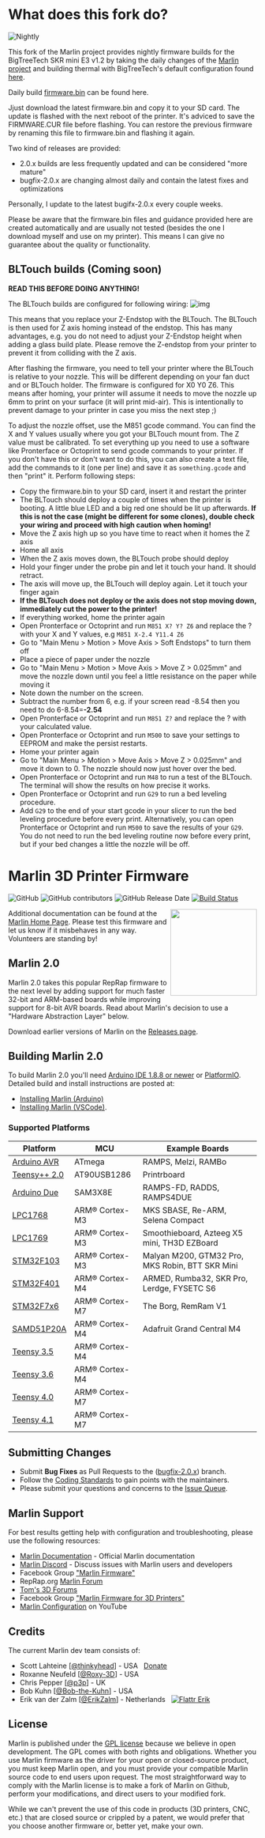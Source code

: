 # What does this fork do?

![Nightly](https://github.com/crysxd/Marlin/workflows/Nightly/badge.svg)

This fork of the Marlin project provides nightly firmware builds for the BigTreeTech SKR mini E3 v1.2 by taking the daily changes of the [Marlin project](https://github.com/MarlinFirmware/Marlin) and building thermal with BigTreeTech's default configuration found [here](https://github.com/bigtreetech/BIGTREETECH-SKR-mini-E3).

Daily build [firmware.bin](https://github.com/crysxd/Marlin/releases) can be found here.

Jjust download the latest firmware.bin and copy it to your SD card. The update is flashed with the next reboot of the printer. It's adviced to save the FIRMWARE.CUR file before flashing. You can restore the previous firmware by renaming this file to firmware.bin and flashing it again.

Two kind of releases are provided:
 - 2.0.x builds are less frequently updated and can be considered "more mature"
 - bugfix-2.0.x are changing almost daily and contain the latest fixes and optimizations

Personally, I update to the latest bugifx-2.0.x every couple weeks.

Please be aware that the firmware.bin files and guidance provided here are created automatically and are usually not tested (besides the one I download myself and use on my printer). This means I can give no guarantee about the quality or functionality.

## BLTouch builds (Coming soon)

**READ THIS BEFORE DOING ANYTHING!**

The BLTouch builds are configured for following wiring:
![img](https://camo.githubusercontent.com/56b380ce77969d6bf7e4d627094676b2625dc876/68747470733a2f2f692e696d6775722e636f6d2f42524a516e65392e6a7067)

This means that you replace your Z-Endstop with the BLTouch. The BLTouch is then used for
Z axis homing instead of the endstop. This has many advantages, e.g. you do not need to
adjust your Z-Endstop height when adding a glass build plate. Please remove the Z-endstop from your printer to prevent it from colliding with the Z axis.

After flashing the firmware, you need to tell your printer where the BLTouch is relative to your
nozzle. This will be different depending on your fan duct and or BLTouch holder. The firmware is
configured for X0 Y0 Z6. This means after homing, your printer will assume it needs to move the nozzle
up 6mm to print on your surface (it will print mid-air). This is intentionally to prevent damage to your printer in case you miss the next step ;)

To adjust the nozzle offset, use the M851 gcode command. You can find the X and Y values usually
where you got your BLTouch mount from. The Z value must be calibrated. To set everything up you need to use
a software like Pronterface or Octoprint to send gcode commands to your printer. If you don't have this or don't want to do this, you can also create a text file, add the commands to it (one per line) and save it as
`something.gcode` and then "print" it. Perform following steps:

- Copy the firmware.bin to your SD card, insert it and restart the printer
- The BLTouch should deploy a couple of times when the printer is booting. A little blue LED and a big red one should be lit up afterwards. **If this is not the case (might be different for some clones), double check your wiring and proceed with high caution when homing!**
- Move the Z axis high up so you have time to react when it homes the Z axis
- Home all axis
- When the Z axis moves down, the BLTouch probe should deploy
- Hold your finger under the probe pin and let it touch your hand. It should retract.
- The axis will move up, the BLTouch will deploy again. Let it touch your finger again
- **If the BLTouch does not deploy or the axis does not stop moving down, immediately cut the power to the printer!**
- If everything worked, home the printer again
- Open Pronterface or Octoprint and run `M851 X? Y? Z6` and replace the ? with your X and Y values, e.g `M851 X-2.4 Y11.4 Z6`
- Go to "Main Menu > Motion > Move Axis > Soft Endstops" to turn them off
- Place a piece of paper under the nozzle
- Go to "Main Menu > Motion > Move Axis > Move Z > 0.025mm" and move the nozzle down until you feel a little resistance on the paper while moving it
- Note down the number on the screen.
- Subtract the number from 6, e.g. if your screen read -8.54 then you need to do 6-8.54=**-2.54**
- Open Pronterface or Octoprint and run `M851 Z?` and replace the ? with your calculated value.
- Open Pronterface or Octoprint and run `M500` to save your settings to EEPROM and make the persist restarts.
- Home your printer again
- Go to "Main Menu > Motion > Move Axis > Move Z > 0.025mm" and move it down to 0. The nozzle should now just hover over the bed.
- Open Pronterface or Octoprint and run `M48` to run a test of the BLTouch. The terminal will show the results on how precise it works.
- Open Pronterface or Octoprint and run `G29` to run a bed leveling procedure.
- Add `G29` to the end of your start gcode in your slicer to run the bed leveling procedure before every print. Alternatively, you can open Pronterface or Octoprint and run `M500` to save the results of your `G29`. You do not need to run the bed leveling routine now before every print, but if your bed changes a little the nozzle will be off.






# Marlin 3D Printer Firmware

![GitHub](https://img.shields.io/github/license/marlinfirmware/marlin.svg)
![GitHub contributors](https://img.shields.io/github/contributors/marlinfirmware/marlin.svg)
![GitHub Release Date](https://img.shields.io/github/release-date/marlinfirmware/marlin.svg)
[![Build Status](https://github.com/MarlinFirmware/Marlin/workflows/CI/badge.svg?branch=bugfix-2.0.x)](https://github.com/MarlinFirmware/Marlin/actions)

<img align="right" width=175 src="buildroot/share/pixmaps/logo/marlin-250.png" />

Additional documentation can be found at the [Marlin Home Page](https://marlinfw.org/).
Please test this firmware and let us know if it misbehaves in any way. Volunteers are standing by!

## Marlin 2.0

Marlin 2.0 takes this popular RepRap firmware to the next level by adding support for much faster 32-bit and ARM-based boards while improving support for 8-bit AVR boards. Read about Marlin's decision to use a "Hardware Abstraction Layer" below.

Download earlier versions of Marlin on the [Releases page](https://github.com/MarlinFirmware/Marlin/releases).

## Building Marlin 2.0

To build Marlin 2.0 you'll need [Arduino IDE 1.8.8 or newer](https://www.arduino.cc/en/main/software) or [PlatformIO](http://docs.platformio.org/en/latest/ide.html#platformio-ide). Detailed build and install instructions are posted at:

  - [Installing Marlin (Arduino)](http://marlinfw.org/docs/basics/install_arduino.html)
  - [Installing Marlin (VSCode)](http://marlinfw.org/docs/basics/install_platformio_vscode.html).

### Supported Platforms

  Platform|MCU|Example Boards
  --------|---|-------
  [Arduino AVR](https://www.arduino.cc/)|ATmega|RAMPS, Melzi, RAMBo
  [Teensy++ 2.0](http://www.microchip.com/wwwproducts/en/AT90USB1286)|AT90USB1286|Printrboard
  [Arduino Due](https://www.arduino.cc/en/Guide/ArduinoDue)|SAM3X8E|RAMPS-FD, RADDS, RAMPS4DUE
  [LPC1768](http://www.nxp.com/products/microcontrollers-and-processors/arm-based-processors-and-mcus/lpc-cortex-m-mcus/lpc1700-cortex-m3/512kb-flash-64kb-sram-ethernet-usb-lqfp100-package:LPC1768FBD100)|ARM® Cortex-M3|MKS SBASE, Re-ARM, Selena Compact
  [LPC1769](https://www.nxp.com/products/processors-and-microcontrollers/arm-microcontrollers/general-purpose-mcus/lpc1700-cortex-m3/512kb-flash-64kb-sram-ethernet-usb-lqfp100-package:LPC1769FBD100)|ARM® Cortex-M3|Smoothieboard, Azteeg X5 mini, TH3D EZBoard
  [STM32F103](https://www.st.com/en/microcontrollers-microprocessors/stm32f103.html)|ARM® Cortex-M3|Malyan M200, GTM32 Pro, MKS Robin, BTT SKR Mini
  [STM32F401](https://www.st.com/en/microcontrollers-microprocessors/stm32f401.html)|ARM® Cortex-M4|ARMED, Rumba32, SKR Pro, Lerdge, FYSETC S6
  [STM32F7x6](https://www.st.com/en/microcontrollers-microprocessors/stm32f7x6.html)|ARM® Cortex-M7|The Borg, RemRam V1
  [SAMD51P20A](https://www.adafruit.com/product/4064)|ARM® Cortex-M4|Adafruit Grand Central M4
  [Teensy 3.5](https://www.pjrc.com/store/teensy35.html)|ARM® Cortex-M4|
  [Teensy 3.6](https://www.pjrc.com/store/teensy36.html)|ARM® Cortex-M4|
  [Teensy 4.0](https://www.pjrc.com/store/teensy40.html)|ARM® Cortex-M7|
  [Teensy 4.1](https://www.pjrc.com/store/teensy41.html)|ARM® Cortex-M7|

## Submitting Changes

- Submit **Bug Fixes** as Pull Requests to the ([bugfix-2.0.x](https://github.com/MarlinFirmware/Marlin/tree/bugfix-2.0.x)) branch.
- Follow the [Coding Standards](http://marlinfw.org/docs/development/coding_standards.html) to gain points with the maintainers.
- Please submit your questions and concerns to the [Issue Queue](https://github.com/MarlinFirmware/Marlin/issues).

## Marlin Support

For best results getting help with configuration and troubleshooting, please use the following resources:

- [Marlin Documentation](http://marlinfw.org) - Official Marlin documentation
- [Marlin Discord](https://discord.gg/n5NJ59y) - Discuss issues with Marlin users and developers
- Facebook Group ["Marlin Firmware"](https://www.facebook.com/groups/1049718498464482/)
- RepRap.org [Marlin Forum](http://forums.reprap.org/list.php?415)
- [Tom's 3D Forums](https://forum.toms3d.org/)
- Facebook Group ["Marlin Firmware for 3D Printers"](https://www.facebook.com/groups/3Dtechtalk/)
- [Marlin Configuration](https://www.youtube.com/results?search_query=marlin+configuration) on YouTube

## Credits

The current Marlin dev team consists of:

 - Scott Lahteine [[@thinkyhead](https://github.com/thinkyhead)] - USA &nbsp; [Donate](http://www.thinkyhead.com/donate-to-marlin)
 - Roxanne Neufeld [[@Roxy-3D](https://github.com/Roxy-3D)] - USA
 - Chris Pepper [[@p3p](https://github.com/p3p)] - UK
 - Bob Kuhn [[@Bob-the-Kuhn](https://github.com/Bob-the-Kuhn)] - USA
 - Erik van der Zalm [[@ErikZalm](https://github.com/ErikZalm)] - Netherlands &nbsp; [![Flattr Erik](https://api.flattr.com/button/flattr-badge-large.png)](https://flattr.com/submit/auto?user_id=ErikZalm&url=https://github.com/MarlinFirmware/Marlin&title=Marlin&language=&tags=github&category=software)

## License

Marlin is published under the [GPL license](/LICENSE) because we believe in open development. The GPL comes with both rights and obligations. Whether you use Marlin firmware as the driver for your open or closed-source product, you must keep Marlin open, and you must provide your compatible Marlin source code to end users upon request. The most straightforward way to comply with the Marlin license is to make a fork of Marlin on Github, perform your modifications, and direct users to your modified fork.

While we can't prevent the use of this code in products (3D printers, CNC, etc.) that are closed source or crippled by a patent, we would prefer that you choose another firmware or, better yet, make your own.
